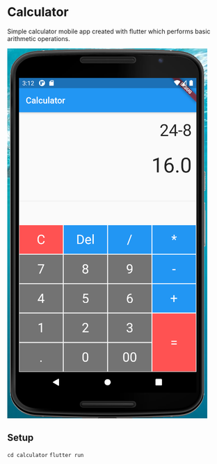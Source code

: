# Calculator
Simple calculator mobile app created with flutter which performs basic arithmetic operations.

![Calculator](./mob.PNG)

## Setup
`cd calculator`
`flutter run`
